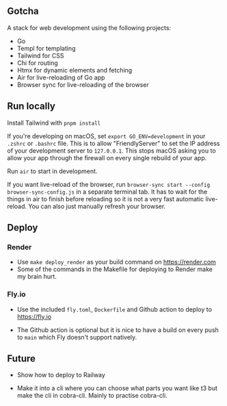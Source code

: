 ## Gotcha

A stack for web development using the following projects:

- Go
- Templ for templating
- Tailwind for CSS
- Chi for routing
- Htmx for dynamic elements and fetching
- Air for live-reloading of Go app
- Browser sync for live-reloading of the browser


## Run locally

Install Tailwind with `pnpm install`

If you're developing on macOS, set `export GO_ENV=development` in your `.zshrc` or `.bashrc` file. This is to allow "FriendlyServer" to set the IP address of your development server to `127.0.0.1`. This stops macOS asking you to allow your app through the firewall on every single rebuild of your app.

Run `air` to start in development.

If you want live-reload of the browser, run `browser-sync start --config browser-sync-config.js` in a separate terminal tab. It has to wait for the things in air to finish before reloading so it is not a very fast automatic live-reload. You can also just manually refresh your browser.

## Deploy

### Render
- Use `make deploy_render` as your build command on <https://render.com>
- Some of the commands in the Makefile for deploying to Render make my brain hurt.

### Fly.io
- Use the included `fly.toml`, `Dockerfile` and Github action to deploy to <https://fly.io>

- The Github action is optional but it is nice to have a build on every push to `main` which Fly doesn't support natively.


## Future

- Show how to deploy to Railway

- Make it into a cli where you can choose what parts you want like t3 but make the cli in cobra-cli. Mainly to practise cobra-cli.